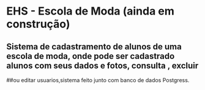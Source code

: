 # EHS - Escola de Moda (ainda em construção)

## Sistema de cadastramento de alunos de uma escola de moda, onde pode ser cadastrado alunos com seus dados e fotos, consulta , excluir 
##ou editar usuarios,sistema feito junto com banco de dados Postgress.
